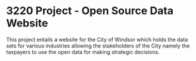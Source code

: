 # 3220 Project - Open Source Data Website 
This project entails a website for the City of Windsor which holds the data sets for various industries allowing the stakeholders of the City namely the taxpayers to use the open data for making strategic decisions.  
